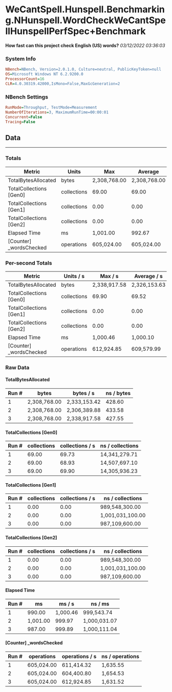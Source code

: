 ﻿# WeCantSpell.Hunspell.Benchmarking.NHunspell.WordCheckWeCantSpellHunspellPerfSpec+Benchmark
__How fast can this project check English (US) words?__
_03/12/2022 03:36:03_
### System Info
```ini
NBench=NBench, Version=2.0.1.0, Culture=neutral, PublicKeyToken=null
OS=Microsoft Windows NT 6.2.9200.0
ProcessorCount=16
CLR=4.0.30319.42000,IsMono=False,MaxGcGeneration=2
```

### NBench Settings
```ini
RunMode=Throughput, TestMode=Measurement
NumberOfIterations=3, MaximumRunTime=00:00:01
Concurrent=False
Tracing=False
```

## Data
-------------------

### Totals
|          Metric |           Units |             Max |         Average |             Min |          StdDev |
|---------------- |---------------- |---------------- |---------------- |---------------- |---------------- |
|TotalBytesAllocated |           bytes |    2,308,768.00 |    2,308,768.00 |    2,308,768.00 |            0.00 |
|TotalCollections [Gen0] |     collections |           69.00 |           69.00 |           69.00 |            0.00 |
|TotalCollections [Gen1] |     collections |            0.00 |            0.00 |            0.00 |            0.00 |
|TotalCollections [Gen2] |     collections |            0.00 |            0.00 |            0.00 |            0.00 |
|    Elapsed Time |              ms |        1,001.00 |          992.67 |          987.00 |            7.37 |
|[Counter] _wordsChecked |      operations |      605,024.00 |      605,024.00 |      605,024.00 |            0.00 |

### Per-second Totals
|          Metric |       Units / s |         Max / s |     Average / s |         Min / s |      StdDev / s |
|---------------- |---------------- |---------------- |---------------- |---------------- |---------------- |
|TotalBytesAllocated |           bytes |    2,338,917.58 |    2,326,153.63 |    2,306,389.88 |       17,356.86 |
|TotalCollections [Gen0] |     collections |           69.90 |           69.52 |           68.93 |            0.52 |
|TotalCollections [Gen1] |     collections |            0.00 |            0.00 |            0.00 |            0.00 |
|TotalCollections [Gen2] |     collections |            0.00 |            0.00 |            0.00 |            0.00 |
|    Elapsed Time |              ms |        1,000.46 |        1,000.10 |          999.89 |            0.31 |
|[Counter] _wordsChecked |      operations |      612,924.85 |      609,579.99 |      604,400.80 |        4,548.45 |

### Raw Data
#### TotalBytesAllocated
|           Run # |           bytes |       bytes / s |      ns / bytes |
|---------------- |---------------- |---------------- |---------------- |
|               1 |    2,308,768.00 |    2,333,153.42 |          428.60 |
|               2 |    2,308,768.00 |    2,306,389.88 |          433.58 |
|               3 |    2,308,768.00 |    2,338,917.58 |          427.55 |

#### TotalCollections [Gen0]
|           Run # |     collections | collections / s |ns / collections |
|---------------- |---------------- |---------------- |---------------- |
|               1 |           69.00 |           69.73 |   14,341,279.71 |
|               2 |           69.00 |           68.93 |   14,507,697.10 |
|               3 |           69.00 |           69.90 |   14,305,936.23 |

#### TotalCollections [Gen1]
|           Run # |     collections | collections / s |ns / collections |
|---------------- |---------------- |---------------- |---------------- |
|               1 |            0.00 |            0.00 |  989,548,300.00 |
|               2 |            0.00 |            0.00 |1,001,031,100.00 |
|               3 |            0.00 |            0.00 |  987,109,600.00 |

#### TotalCollections [Gen2]
|           Run # |     collections | collections / s |ns / collections |
|---------------- |---------------- |---------------- |---------------- |
|               1 |            0.00 |            0.00 |  989,548,300.00 |
|               2 |            0.00 |            0.00 |1,001,031,100.00 |
|               3 |            0.00 |            0.00 |  987,109,600.00 |

#### Elapsed Time
|           Run # |              ms |          ms / s |         ns / ms |
|---------------- |---------------- |---------------- |---------------- |
|               1 |          990.00 |        1,000.46 |      999,543.74 |
|               2 |        1,001.00 |          999.97 |    1,000,031.07 |
|               3 |          987.00 |          999.89 |    1,000,111.04 |

#### [Counter] _wordsChecked
|           Run # |      operations |  operations / s | ns / operations |
|---------------- |---------------- |---------------- |---------------- |
|               1 |      605,024.00 |      611,414.32 |        1,635.55 |
|               2 |      605,024.00 |      604,400.80 |        1,654.53 |
|               3 |      605,024.00 |      612,924.85 |        1,631.52 |



